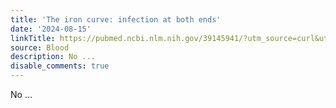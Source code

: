 ```yaml
---
title: 'The iron curve: infection at both ends'
date: '2024-08-15'
linkTitle: https://pubmed.ncbi.nlm.nih.gov/39145941/?utm_source=curl&utm_medium=rss&utm_campaign=journals&utm_content=7603509&fc=None&ff=20240816182052&v=2.18.0.post9+e462414
source: Blood
description: No ...
disable_comments: true
---
```

No ...